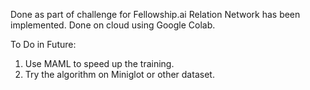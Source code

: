 Done as part of challenge for Fellowship.ai
Relation Network has been implemented.
Done on cloud using Google Colab.

To Do in Future:
1. Use MAML to speed up the training.
2. Try the algorithm on Miniglot or other dataset.
